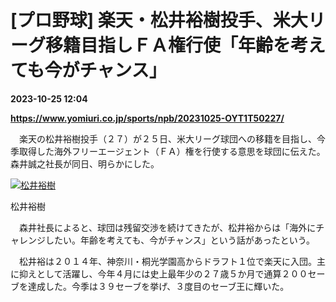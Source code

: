 # [プロ野球] 楽天・松井裕樹投手、米大リーグ移籍目指しＦＡ権行使「年齢を考えても今がチャンス」

**2023-10-25 12:04**

**https://www.yomiuri.co.jp/sports/npb/20231025-OYT1T50227/**

　楽天の松井裕樹投手（２７）が２５日、米大リーグ球団への移籍を目指し、今季取得した海外フリーエージェント（ＦＡ）権を行使する意思を球団に伝えた。森井誠之社長が同日、明らかにした。

[![松井裕樹](https://www.yomiuri.co.jp/media/2023/10/20231025-OYT1I50157-1.jpg)](https://www.yomiuri.co.jp/pluralphoto/20231025-OYT1I50157/)

松井裕樹

　森井社長によると、球団は残留交渉を続けてきたが、松井裕からは「海外にチャレンジしたい。年齢を考えても、今がチャンス」という話があったという。

　松井裕は２０１４年、神奈川・桐光学園高からドラフト１位で楽天に入団。主に抑えとして活躍し、今年４月には史上最年少の２７歳５か月で通算２００セーブを達成した。今季は３９セーブを挙げ、３度目のセーブ王に輝いた。